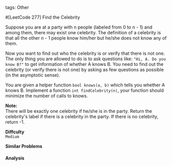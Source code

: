 tags: Other

#[LeetCode 277] Find the Celebrity 

Suppose you are at a party with n people (labeled from 0 to n - 1) and among them, there may exist one celebrity. 
The definition of a celebrity is that all the other n - 1 people know him/her but he/she does not know any of them.

Now you want to find out who the celebrity is or verify that there is not one. 
The only thing you are allowed to do is to ask questions like: `"Hi, A. Do you know B?"` to get information of whether A knows B. 
You need to find out the celebrity (or verify there is not one) by asking as few questions as possible (in the asymptotic sense).

You are given a helper function `bool knows(a, b)` which tells you whether A knows B. 
Implement a function `int findCelebrity(n)`, your function should minimize the number of calls to knows.

**Note:**  
There will be exactly one celebrity if he/she is in the party. 
Return the celebrity's label if there is a celebrity in the party. 
If there is no celebrity, return -1.

**Diffculty**  
`Medium`

**Similar Problems**  


#### Analysis


